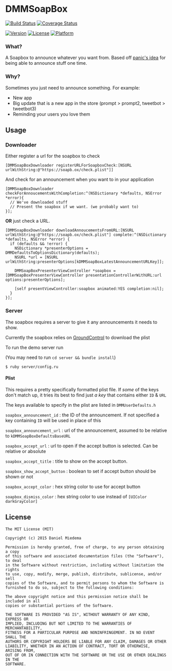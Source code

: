 # DMMSoapBox

[![Build Status](https://travis-ci.org/dmiedema/DMMSoapBox.svg)](https://travis-ci.org/dmiedema/DMMSoapBox)
[![Coverage Status](https://coveralls.io/repos/dmiedema/DMMSoapBox/badge.svg)](https://coveralls.io/r/dmiedema/DMMSoapBox)

[![Version](https://img.shields.io/cocoapods/v/DMMSoapBox.svg?style=flat)](http://cocoadocs.org/docsets/DMMSoapBox)
[![License](https://img.shields.io/cocoapods/l/DMMSoapBox.svg?style=flat)](http://cocoadocs.org/docsets/DMMSoapBox)
[![Platform](https://img.shields.io/cocoapods/p/DMMSoapBox.svg?style=flat)](http://cocoadocs.org/docsets/DMMSoapBox)

### What?

A Soapbox to announce whatever you want from. 
Based off [panic's idea](https://www.panic.com/blog/the-2014-panic-report/) for 
being able to announce stuff one time.

### Why?

Sometimes you just need to announce something. For example:
- New app
- Big update that is a new app in the store (prompt > prompt2, tweetbot > tweetbot3)
- Reminding your users you love them

## Usage

### Downloader

Either register a url for the soapbox to check

```objc
[DMMSoapBoxDownloader registerURLForSoapboxCheck:[NSURL urlWithString:@"https://soapb.ox/check.plist"]]
```

And check for an announcement when you want to in your application

```objc
[DMMSoapBoxDownloader checkForAnnoucementsWithCompletion:^(NSDictionary *defaults, NSError *error){
  // We've downloaded stuff
  // Present the soapbox if we want. (we probably want to)
}];
```

**OR** just check a URL.

```objc
[DMMSoapBoxDownloader downloadAnnoucementsFromURL:[NSURL urlWithString:@"https://soapb.ox/check.plist"] complete:^(NSDictionary *defaults, NSError *error) {
  if (defaults && !error) {
    NSDictionary *presenterOptions = DMMDefaultsToOptionsDictionary(defaults);
    NSURL *url = [NSURL urlWithString:presenterOptions[kDMMSoapBoxLatestAnnouncementURLKey]];

    DMMSoapBoxPresenterViewController *soapbox = [DMMSoapBoxPresenterViewController presentationControllerWithURL:url options:presenterOptions];

    [self presentViewController:soapbox animated:YES completion:nil];
  }
}];
```

### Server

The soapbox requires a server to give it any announcements it needs to show.

Currently the soapbox relies on [GroundControl](https://github.com/mattt/GroundControl) to download the plist

To run the demo server run

(You may need to run `cd server && bundle install`)

`$ ruby server/config.ru`

#### Plist

This requires a pretty specifically formatted plist file. If *some* of the keys don't match up,
it tries its best to find just *a key* that contains either `ID` & `URL`

The keys available to specify in the plist are listed in `DMMUserDefaults.h`

`soapbox_announcement_id` : the ID of the announcement. If not specified a key containing `ID` will be used in place of this

`soapbox_announcement_url` : url of the announcement, assumed to be relative to `kDMMSoapBoxDefaultsBaseURL`

`soapbox_accept_url` : url to open if the accept button is selected. Can be relative or absolute

`soapbox_accept_title` : title to show on the accept button.

`soapbox_show_accept_button` : boolean to set if accept button should be shown or not

`soapbox_accept_color` : hex string color to use for accept button

`soapbox_dismiss_color` : hex string color to use instead of `[UIColor darkGrayColor]`

## License

    The MIT License (MIT)

    Copyright (c) 2015 Daniel Miedema

    Permission is hereby granted, free of charge, to any person obtaining a copy
    of this software and associated documentation files (the "Software"), to deal
    in the Software without restriction, including without limitation the rights
    to use, copy, modify, merge, publish, distribute, sublicense, and/or sell
    copies of the Software, and to permit persons to whom the Software is
    furnished to do so, subject to the following conditions:

    The above copyright notice and this permission notice shall be included in all
    copies or substantial portions of the Software.

    THE SOFTWARE IS PROVIDED "AS IS", WITHOUT WARRANTY OF ANY KIND, EXPRESS OR
    IMPLIED, INCLUDING BUT NOT LIMITED TO THE WARRANTIES OF MERCHANTABILITY,
    FITNESS FOR A PARTICULAR PURPOSE AND NONINFRINGEMENT. IN NO EVENT SHALL THE
    AUTHORS OR COPYRIGHT HOLDERS BE LIABLE FOR ANY CLAIM, DAMAGES OR OTHER
    LIABILITY, WHETHER IN AN ACTION OF CONTRACT, TORT OR OTHERWISE, ARISING FROM,
    OUT OF OR IN CONNECTION WITH THE SOFTWARE OR THE USE OR OTHER DEALINGS IN THE
    SOFTWARE.

